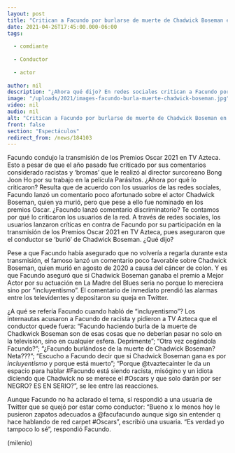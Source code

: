 ```yaml
---
layout: post
title: "Critican a Facundo por burlarse de muerte de Chadwick Boseman en plena transmisión de los Oscar 2021"
date: 2021-04-26T17:45:00.000-06:00
tags:
  
  - comdiante
  
  - Conductor
  
  - actor
  
author: nil
description: "¿Ahora qué dijo? En redes sociales critican a Facundo por comentario desafortunado contra Chadwick Boseman. ¿Se burló de su muerte? Te contamos lo que sucedió durante la transmisión de los Oscar 2021 por TV Azteca. "
image: "/uploads/2021/images-facundo-burla-muerte-chadwick-boseman.jpg"
video: nil
audio: nil
alt: "Critican a Facundo por burlarse de muerte de Chadwick Boseman en plena transmisión de los Oscar 2021"
front: false
section: "Espectáculos"
redirect_from: /news/184103
---
```


Facundo condujo la transmisión de los Premios Oscar 2021 en TV Azteca. Esto a pesar de que el año pasado fue criticado por sus comentarios considerado racistas y ‘bromas’ que le realizó al director surcoreano Bong Joon Ho por su trabajo en la película Parásitos.  ¿Ahora por qué lo criticaron? Resulta que de acuerdo con los usuarios de las redes sociales, Facundo lanzó un comentario poco afortunado sobre el actor Chadwick Boseman, quien ya murió, pero que pese a ello fue nominado en los premios Oscar. ¿Facundo lanzó comentario discriminatorio? Te contamos por qué lo criticaron los usuarios de la red. A través de redes sociales, los usuarios lanzaron críticas en contra de Facundo por su participación en la transmisión de los Premios Oscar 2021 en TV Azteca, pues aseguraron que el conductor se ‘burló’ de Chadwick Boseman. ¿Qué dijo? 

Pese a que Facundo había asegurado que no volvería a regarla durante esta transmisión, el famoso lanzó un comentario poco favorable sobre Chadwick Boseman, quien murió en agosto de 2020 a causa del cáncer de colon. Y es que Facundo aseguró que si Chadwick Boseman ganaba el premio a Mejor Actor por su actuación en La Madre del Blues sería no porque lo mereciera sino por “incluyentismo”. El comentario de inmediato prendió las alarmas entre los televidentes y depositaron su queja en Twitter. 

¿A qué se refería Facundo cuando habló de “incluyentismo”? Los internautas acusaron a Facundo de racista y pidieron a TV Azteca que el conductor quede fuera: “Facundo haciendo burla de la muerte de Chadkwick Boseman son de esas cosas que no deberían pasar no solo en la televisión, sino en cualquier esfera. Deprimente”; “Otra vez cegándola Facundo?”; “¿Facundo burlándose de la muerte de Chadwick Boseman? Neta???”; “Escucho a Facundo decir que si Chadwick Boseman gana es por *incluyentismo* y porque está muerto”; “Porque @tvaztecainter le da un espacio para hablar #Facundo está siendo racista, misógino y un idiota diciendo que Chadwick no se merece el #Oscars y que solo darán por ser NEGRO? ES EN SERIO?”, se lee entre las reacciones. 

Aunque Facundo no ha aclarado el tema, sí respondió a una usuaria de Twitter que se quejó por estar como conductor: “Bueno x lo menos hoy le pusieron zapatos adecuados a @facufacundo aunque sigo sin entender q hace hablando de red carpet #Oscars”, escribió una usuaria. “Es verdad yo tampoco lo sé”, respondió Facundo.

(milenio)